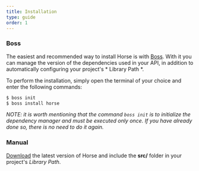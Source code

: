 ```yaml
---
title: Installation
type: guide
order: 1
---
```


### Boss

The easiest and recommended way to install Horse is with [Boss](https://github.com/HashLoad/boss). With it you can manage the version of the dependencies used in your API, in addition to automatically configuring your project's * Library Path *.

To perform the installation, simply open the terminal of your choice and enter the following commands:

``` bash
$ boss init
$ boss install horse
```

*NOTE: it is worth mentioning that the command `boss init` is to initialize the dependency manager and must be executed only once. If you have already done so, there is no need to do it again.*

### Manual

[Download](https://github.com/HashLoad/boss/releases/latest) the latest version of Horse and include the __src/__ folder in your project's *Library Path*.